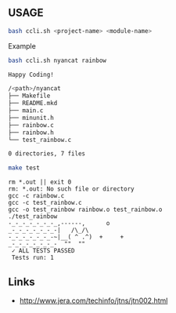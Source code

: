 ## USAGE

```bash
bash ccli.sh <project-name> <module-name> 
```

Example 
```bash
bash ccli.sh nyancat rainbow

Happy Coding!

/<path>/nyancat
├── Makefile
├── README.mkd
├── main.c
├── minunit.h
├── rainbow.c
├── rainbow.h
└── test_rainbow.c

0 directories, 7 files
```

```bash
make test
```

```
rm *.out || exit 0
rm: *.out: No such file or directory
gcc -c rainbow.c
gcc -c test_rainbow.c
gcc -o test_rainbow rainbow.o test_rainbow.o
./test_rainbow
-_-_-_-_-_-_-_,------,      o
_-_-_-_-_-_-_-|   /\_/\
-_-_-_-_-_-_-~|__( ^ .^)  +     +
_-_-_-_-_-_-_-  ""  ""
 ✓ ALL TESTS PASSED
 Tests run: 1
```

## Links

- http://www.jera.com/techinfo/jtns/jtn002.html
